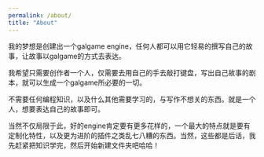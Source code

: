 ```yaml
---
permalink: /about/
title: "About"
---
```


我的梦想是创建出一个galgame engine，任何人都可以用它轻易的撰写自己的故事，让故事以galgame的方式去表达。

我希望只需要创作者一个人，仅需要去用自己的手去敲打键盘，写出自己故事的剧本，就可以生成一个galgame所必要的一切。

不需要任何编程知识，以及什么其他需要学习的，与写作不想关的东西。就是一个人，想要表达自己的故事即可。

当然不仅局限于此，好的engine肯定要有更多花样的，一个最大的特点就是要有定制化特性，以及更为进阶的插件之类乱七八糟的东西。当然，这些都是后话，我先赶紧把知识学完，然后开始新建文件夹吧哈哈！